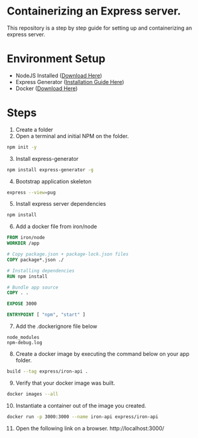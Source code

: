 # Containerizing an Express server.
This repository is a step by step guide for setting up and containerizing an express server.

# Environment Setup

- NodeJS Installed ([Download Here](https://nodejs.org/en/download/))
- Express Generator ([Installation Guide Here](https://expressjs.com/en/starter/generator.html))
- Docker ([Download Here](https://www.docker.com/get-started))

# Steps
1. Create a folder
2. Open a terminal and initial NPM on the folder.

```sh
npm init -y
```

3. Install express-generator

```sh
npm install express-generator -g
```

4. Bootstrap application skeleton

```sh
express --view=pug
```

5. Install express server dependencies

```sh
npm install
```

6. Add a docker file from iron/node

```dockerfile
FROM iron/node
WORKDIR /app

# Copy package.json + package-lock.json files
COPY package*.json ./

# Installing dependencies
RUN npm install

# Bundle app source
COPY . .

EXPOSE 3000

ENTRYPOINT [ "npm", "start" ]
```

7. Add the .dockerignore file below

```.dockerignore
node_modules
npm-debug.log
```

8. Create a docker image by executing the command below on your app folder.

```sh
build --tag express/iron-api .
```

9. Verify that your docker image was built.

```sh
docker images --all
```

10. Instantiate a container out of the image you created.

```sh
docker run -p 3000:3000 --name iron-api express/iron-api
```

11. Open the following link on a browser. http://localhost:3000/
